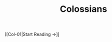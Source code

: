 ﻿---
title: Colossians
description: 
permalink: 
aliases:
  - Colossians
tags: 
draft:
date:
---

[[Col-01|Start Reading →]]
